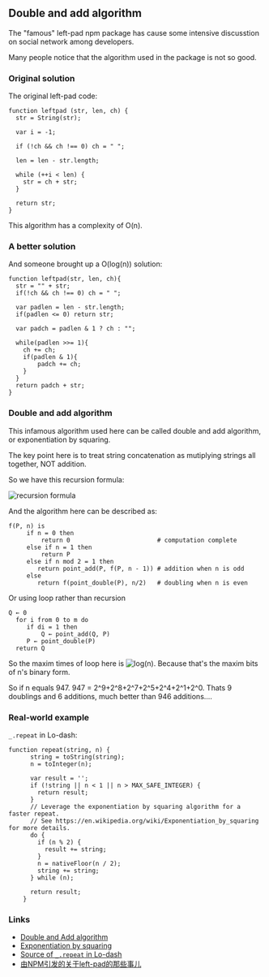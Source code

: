 ## Double and add algorithm

The "famous" left-pad npm package has cause some intensive discusstion on social network among developers. 

Many people notice that the  algorithm used in the package is not so good.

### Original solution
The original left-pad code:

````
function leftpad (str, len, ch) {
  str = String(str);

  var i = -1;

  if (!ch && ch !== 0) ch = " ";

  len = len - str.length;

  while (++i < len) {
    str = ch + str;
  }

  return str;
}
````

This algorithm has a complexity of O(n). 

### A better solution

And someone brought up a O(log(n)) solution:

````
function leftpad(str, len, ch){
  str = "" + str;
  if(!ch && ch !== 0) ch = " ";

  var padlen = len - str.length;
  if(padlen <= 0) return str;

  var padch = padlen & 1 ? ch : "";

  while(padlen >>= 1){
    ch += ch;
    if(padlen & 1){
        padch += ch;
    }
  }
  return padch + str;
}
````

### Double and add algorithm

This infamous algorithm used here can be called double and add algorithm, or exponentiation by squaring. 

The key point here is to treat string concatenation as mutiplying strings all together, NOT addition.

So we have this recursion formula:

![recursion formula](https://upload.wikimedia.org/math/a/9/9/a99eb157482b37137bceac54af762eb1.png)

And the algorithm here can be described as:

````
f(P, n) is
     if n = 0 then
         return 0                        # computation complete
     else if n = 1 then
         return P
     else if n mod 2 = 1 then
        return point_add(P, f(P, n - 1)) # addition when n is odd
     else
        return f(point_double(P), n/2)   # doubling when n is even
````

Or using loop rather than recursion

````
Q ← 0
  for i from 0 to m do
     if di = 1 then
         Q ← point_add(Q, P)
     P ← point_double(P)
  return Q
````

So the maxim times of loop here is ![log(n)](https://upload.wikimedia.org/math/5/0/9/5096155f8cc9f6ee9aa628d0ead19a03.png). Because that's the maxim bits of n's binary form.

So if n equals 947. 947 = 2^9+2^8+2^7+2^5+2^4+2^1+2^0. Thats 9 doublings and 6 additions, much better than 946 additions....

### Real-world example

`_.repeat` in Lo-dash:

````
function repeat(string, n) {
      string = toString(string);
      n = toInteger(n);

      var result = '';
      if (!string || n < 1 || n > MAX_SAFE_INTEGER) {
        return result;
      }
      // Leverage the exponentiation by squaring algorithm for a faster repeat.
      // See https://en.wikipedia.org/wiki/Exponentiation_by_squaring for more details.
      do {
        if (n % 2) {
          result += string;
        }
        n = nativeFloor(n / 2);
        string += string;
      } while (n);

      return result;
    }
````


### Links

+ [Double and Add algorithm](http://hyperelliptic.blogspot.com/2009/06/double-and-add-algorithm.html)
+ [Exponentiation by squaring](https://en.wikipedia.org/wiki/Exponentiation_by_squaring)
+ [Source of `_.repeat` in Lo-dash](https://github.com/lodash/lodash/blob/4.6.1/lodash.js#L12726)
+ [由NPM引发的关于left-pad的那些事儿](http://blog.h5jun.com/post/left-pad.html)